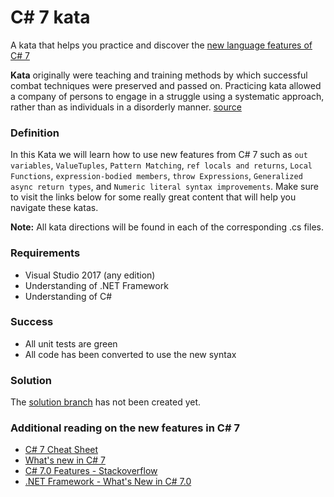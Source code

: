 # C# 7 kata

A kata that helps you practice and discover the [new language features of C# 7](https://docs.microsoft.com/en-us/dotnet/articles/csharp/csharp-7)

**Kata** originally were teaching and training methods by which successful combat techniques were preserved and passed on. Practicing kata allowed a company of persons to engage in a struggle using a systematic approach, rather than as individuals in a disorderly manner. [source](https://en.wikipedia.org/wiki/Kata)

### Definition

In this Kata we will learn how to use new features from C# 7 such as `out variables`, `ValueTuples`, `Pattern Matching`, `ref locals and returns`, `Local Functions`, `expression-bodied members`, `throw Expressions`, `Generalized async return types`, and `Numeric literal syntax improvements`.  Make sure to visit the links below for some really great content that will help you navigate these katas.

**Note:**  All kata directions will be found in each of the corresponding .cs files.

### Requirements

* Visual Studio 2017 (any edition)
* Understanding of .NET Framework
* Understanding of C#

### Success

* All unit tests are green
* All code has been converted to use the new syntax

### Solution

The [solution branch](https://github.com/nickfloyd/csharp-seven-kata) has not been created yet.

### Additional reading on the new features in C# 7

* [C# 7 Cheat Sheet](https://github.com/alugili/CSharp7Features/blob/master/C%237CheatSheet.pdf)
* [What's new in C# 7](https://docs.microsoft.com/en-us/dotnet/articles/csharp/csharp-7)
* [C# 7.0 Features - Stackoverflow](http://stackoverflow.com/documentation/c%23/1936/c-sharp-7-0-features#t=201703081541334596)
* [.NET Framework - What's New in C# 7.0](https://msdn.microsoft.com/en-us/magazine/mt790184.aspx)
